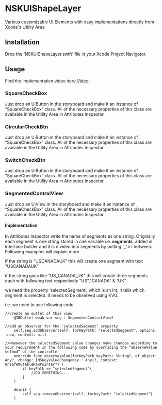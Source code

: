 # NSKUIShapeLayer
Various customizable UI Elements with easy implementations directly from Xcode's Utility Area

## Installation
Drop the ‘NSKUIShapeLayer.swift’ file in your Xcode Project Navigator.

## Usage

Find the implementation video here.[Video](https://drive.google.com/file/d/1jT5zC4CRxaXZ3xXdZP110GGZ0SuVoNMd/view?usp=sharing).

### SquareCheckBox
Just drop an UIButton in the storyboard and make it an instance of “SquareCheckBox” class.
All of the necessary properties of this class are available in the Utility Area in Attributes Inspector.



### CircularCheckBtn
Just drop an UIButton in the storyboard and make it an instance of “SquareCheckBox” class.
All of the necessary properties of this class are available in the Utility Area in Attributes Inspector.



### SwitchCheckBtn
Just drop an UIButton in the storyboard and make it an instance of “SquareCheckBox” class.
All of the necessary properties of this class are available in the Utility Area in Attributes Inspector.



### SegmentedControlView
Just drop an UIView in the storyboard and make it an instance of “SquareCheckBox” class.
All of the necessary properties of this class are available in the Utility Area in Attributes Inspector.

#### Implementation


In Attributes Inspector write the name of segments as one string.
Originally each segment is one string stored in one variable i.e. **segments**, added in interface builder and it is divided into segments by putting '_' in-between. Following examples will explain more

if the string is "USCANADAUK"
this will create one segment with text "USCANADAUK"

if the string goes like "US_CANADA_UK"
this will create three segments each with following text respectively "US","CANADA" & “UK"

we need the property ‘selectedSegment’, which is an Int, it tells which segment is selected.
It needs to be observed using KVO.

i.e. we need to use following code
```
//create an outlet of this view
	@IBOutlet weak var seg : SegmentedControlView!

//add an observer for the ‘selectedSegment’ property
	self.seg.addObserver(self, forKeyPath: "selectedSegment", options: .new, context: nil)
      
//whenever the selectedSegment value changes make changes according to your requirement in the following code by overriding the “observeValue method” of the controller
	override func observeValue(forKeyPath keyPath: String?, of object: Any?, change: [NSKeyValueChangeKey : Any]?, context: UnsafeMutableRawPointer?) {
        if keyPath == "selectedSegment"{
            //DO SOMETHING...
        }
    }
    
    deinit {
		self.seg.removeObserver(self, forKeyPath: “selectedSegment”)
	}
  ```

